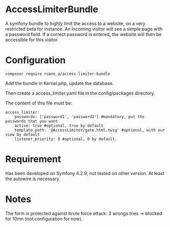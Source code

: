 # AccessLimiterBundle
A symfony bundle to highly limit the access to a website, on a very restricted beta for instance.
An incoming visitor will see a simple page with a password field. If a correct password is entered, the website will then be accessible for this visitor.

# Configuration

~~~~
composer require ruano_a/access-limiter-bundle
~~~~

Add the bundle in Kernel.php, update the database.

Then create a access_limiter.yaml file in the config/packages directory.

The content of this file must be:

~~~~
access_limiter:
    passwords: ['password1', 'password2'] #mandatory, put the passwords that you want
    active: true #optional, true by default
    template_path: '@AccessLimiter/gate.html.twig' #optional, with our view by default
    listener_priority: 0 #optional, 0 by default.
~~~~

# Requirement 
Has been developed on Symfony 4.2.9, not tested on other version. At least the autowire is necessary.

# Notes
The form is protected against brute force attack: 3 wrongs tries -> blocked for 10mn (not configuration for now).
